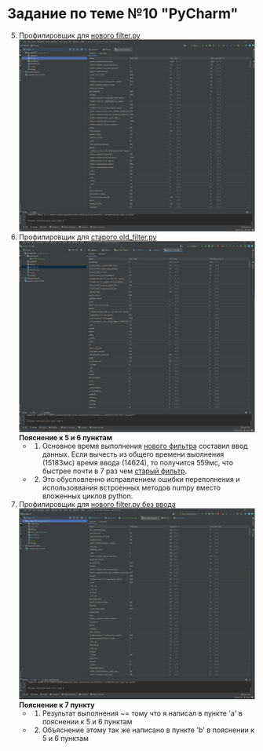 # Задание по теме №10 "PyCharm"
5) Профилировщик для [нового filter.py](filter.py)
![](screenshots/profiler_filter.png)
6) Профилировщик для [старого old_filter.py](old_filter.py)
![](screenshots/profiler_old_filter.png)
__Пояснение к 5 и 6 пунктам__
   * 1.  Основное время выполнения [нового фильтра](filter.py) составил ввод данных. Если вычесть из общего времени выолнения (15183мс) время ввода (14624), то получится 559мс, что быстрее почти в 7 раз чем [старый фильтр](old_filter.py).
   * 2.  Это обусловленно исправлением ошибки переполнения и использоввания встроенных методов numpy вместо вложенных циклов python.
7) Профилировщик для [нового filter.py без ввода](filter_with_filename.py)
![](screenshots/profiler_filter_with_filename.png)
__Пояснение к 7 пункту__
   * 1. Результат выполнения ~= тому что я написал в пункте 'a' в пояснении к 5 и 6 пунктам
   * 2. Объяснение этому так же написано в пункте 'b' в пояснении к 5 и 6 пунктам
